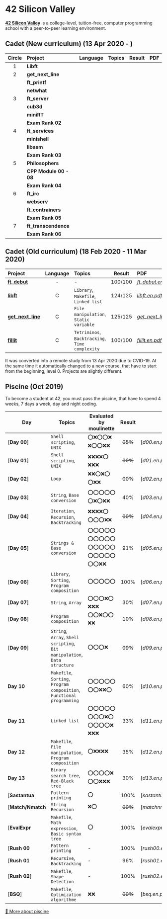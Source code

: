 # 42 Silicon Valley

**[42 Silicon Valley]** is a college-level, tuition-free, computer programming school with a peer-to-peer learning environment.

[42 Silicon Valley]: https://www.42.us.org

## Cadet (New curriculum) (13 Apr 2020 - )

|Circle|Project|Language|Topics|Result|PDF|
|:-:|:-|:-:|:-|:-:|:-|
|1|**Libft**|||||
|2|**get_next_line**|||||
||**ft_printf**|||||
||**netwhat**|||||
|3|**ft_server**|||||
||**cub3d**|||||
||**miniRT**|||||
||**Exam Rank 02**|||||
|4|**ft_services**|||||
||**minishell**|||||
||**libasm**|||||
||**Exam Rank 03**|||||
|5|**Philosophers**|||||
||**CPP Module 00 - 08**|||||
||**Exam Rank 04**|||||
|6|**ft_irc**|||||
||**webserv**|||||
||**ft_contrainers**|||||
||**Exam Rank 05**|||||
|7|**ft_transcendence**|||||
||**Exam Rank 06**|||||

## Cadet (Old curriculum) (18 Feb 2020 - 11 Mar 2020)

|Project|Language|Topics|Result|PDF|
|:-|:-:|:-|:-:|:-|
|[**ft_debut**]|-|-|100/100|[*ft_debut.en.pdf*]|
|[**libft**]|C|`Library`, `Makefile`, `Linked list`|124/125|[*libft.en.pdf*]|
|[**get_next_line**]|C|`File manipulation`, `Static variable`|125/125|[*get_next_line.en.pdf*]|
|[**fillit**]|C|`Tetriminos`, `Backtracking`, `Time complexity`|100/100|[*fillit.en.pdf*]|

[**ft_debut**]: https://github.com/lisy0123/42/tree/master/Cadet_old/ft_debut
[**libft**]: https://github.com/lisy0123/42/tree/master/Cadet_old/libft
[**get_next_line**]: https://github.com/lisy0123/42/tree/master/Cadet_old/get_next_line
[**fillit**]: https://github.com/lisy0123/42/tree/master/Cadet_old/fillit

[*ft_debut.en.pdf*]: https://github.com/lisy0123/42/blob/master/Cadet_old/PDF/ft_debut.en.pdf
[*libft.en.pdf*]: https://github.com/lisy0123/42/blob/master/Cadet_old/PDF/libft.en.pdf
[*get_next_line.en.pdf*]: https://github.com/lisy0123/42/blob/master/Cadet_old/PDF/get_next_line.en.pdf
[*fillit.en.pdf*]: https://github.com/lisy0123/42/blob/master/Cadet_old/PDF/fillit.en.pdf

It was converted into a remote study from 13 Apr 2020 due to CVID-19.
At the same time it automatically changed to a new course, that have to start from the beginning, level 0. 
Projects are slightly different.

## Piscine (Oct 2019)

To become a student at 42, you must pass the piscine, that have to spend 4 weeks, 7 days a week, day and night coding. 

|Day|Topics|Evaluated by moulinette|Result|PDF|
|-|-|-|:-:|-|
|[**Day 00**]|`Shell scripting`, `UNIX`|:o::x::o::o::x: :x::o::o::x::x:|~~05%~~|[*d00.en.pdf*]|
|[**Day 01**]|`Shell scripting`, `UNIX`|:x::x::x::x::o: :x::x::x:|~~00%~~|[*d01.en.pdf*]|
|[**Day 02**]|`Loop`|:x::x::o::x::o: :o::x::x:|~~00%~~|[*d02.en.pdf*]|
|[**Day 03**]|`String`, `Base conversion`|:o::o::o::o::o: :o::x::o::x::x:|40%|[*d03.en.pdf*]|
|[**Day 04**]|`Iteration`, `Recursion`, `Backtracking`|:x::x::x::x::o: :o::o::o::x::x:|~~00%~~|[*d04.en.pdf*]|
|[**Day 05**]|`Strings & Base conversion`|:o::o::o::o::o: :o::o::o::o::o: :o::o::o::o::o: :o::o::o::o::o: :o::o::x::x:|91%|[*d05.en.pdf*]|
|[**Day 06**]|`Library`, `Sorting`, `Program composition`|:o::o::o::o::o:|100%|[*d06.en.pdf*]|
|[**Day 07**]|`String`, `Array`|:o::o::o::x::o: :x::x::x:|30%|[*d07.en.pdf*]|
|[**Day 08**]|`Program composition`|:o::o::x::o::o: :x::x:|~~10%~~|[*d08.en.pdf*]|
|[**Day 09**]|`String`, `Array`, `Shell scripting`, `Bit manipulation`, `Data structure`|:o::o::o::x:|~~09%~~|[*d09.en.pdf*]|
|**Day 10**|`Makefile`, `Sorting`, `Program composition`, `Functional programming`|:o::o::o::o::o: :o::o::x::x::o:|60%|[*d10.en.pdf*]|
|**Day 11**|`Linked list`|:o::o::o::o::o: :o::o::o::x::o: :o::o::o::o::x: :x::x::x:|33%|[*d11.en.pdf*]|
|**Day 12**|`Makefile`, `File manipulation`, `Program composition`|:o::x::x::x::x:|35%|[*d12.en.pdf*]|
|**Day 13**|`Binary search tree`, `Red-Black tree`|:o::o::o::o::x: :o::o::x::x::x:|30%|[*d13.en.pdf*]|
|[**Sastantua**|`Pattern printing`|:o:|100%|[*sastantua.en.pdf*]|
|[**Match/Nmatch**|`String Recursion`|:x::o:|~~00%~~|[*matchnmatch.en.pdf*]|
|[**EvalExpr**|`Makefile`, `Math expression`, `Basic syntax tree`|:o:|100%|[*evalexpr.en.pdf*]|
|[**Rush 00**|`Pattern printing`|-|100%|[*rush00.en.pdf*]|
|[**Rush 01**|`Recursive`, `Backtracking`|-|96%|[*rush01.en.pdf*]|
|[**Rush 02**]|`Makefile`, `Shape Detection`|-|100%|[*rush02.en.pdf*]|
|[**BSQ**]|`Makefile`, `Optimization algorithme`|:x::x:|~~00%~~|[*bsq.en.pdf*]|

[:book: More about piscine](https://www.42.us.org/program/piscine)
<!--stackedit_data:
eyJoaXN0b3J5IjpbLTUxOTM1OTY4NSwtMTAwNzEwMjY5LC03Mz
M5ODcxNywtMTIzODU3NDc3MCwtMTc1NTAyMTYwNCwyMDI3OTYy
ODYsMjEyOTk2ODY3LC0xOTU3NTQ4Njk4LC0xMTk1ODE3OTU0LC
02NjA1ODY1NjksMTE3NzM3NTMzNiwxMjIwOTM5NDksLTk3Njcy
ODU3OV19
-->